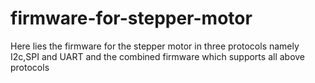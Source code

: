 firmware-for-stepper-motor
==========================
Here lies the firmware for the stepper motor in three protocols namely I2c,SPI and UART
and the combined firmware which supports all above protocols
